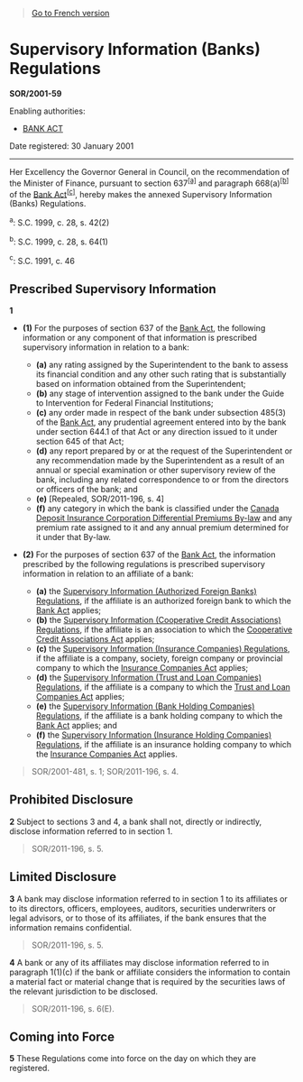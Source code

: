 > [Go to French version](/fr/Règlements/Décrets,%20ordonnances%20et%20règlements%20statutaires/2001/59.md)

# Supervisory Information (Banks) Regulations

**SOR/2001-59**

Enabling authorities: 
- [BANK ACT](/en/Acts/Statutes%20of%20Canada/1991/c.%2046.md)

Date registered: 30 January 2001

----------

Her Excellency the Governor General in Council, on the recommendation of the Minister of Finance, pursuant to section 637<sup><a href='#footnotea_e'>[a]</a></sup> and paragraph 668(a)<sup><a href='#footnoteb_e'>[b]</a></sup> of the [Bank Act](/en/Acts/Statutes%20of%20Canada/1991/c.%2046.md)<sup><a href='#footnotec_e'>[c]</a></sup>, hereby makes the annexed Supervisory Information (Banks) Regulations.

<a name='footnotea_e'><sup>a</sup></a>: S.C. 1999, c. 28, s. 42(2)<br />

<a name='footnoteb_e'><sup>b</sup></a>: S.C. 1999, c. 28, s. 64(1)<br />

<a name='footnotec_e'><sup>c</sup></a>: S.C. 1991, c. 46<br />




## Prescribed Supervisory Information


**1** 

- **(1)** For the purposes of section 637 of the [Bank Act](/en/Acts/Statutes%20of%20Canada/1991/c.%2046.md), the following information or any component of that information is prescribed supervisory information in relation to a bank:
	- **(a)** any rating assigned by the Superintendent to the bank to assess its financial condition and any other such rating that is substantially based on information obtained from the Superintendent;
	- **(b)** any stage of intervention assigned to the bank under the Guide to Intervention for Federal Financial Institutions;
	- **(c)** any order made in respect of the bank under subsection 485(3) of the [Bank Act](/en/Acts/Statutes%20of%20Canada/1991/c.%2046.md), any prudential agreement entered into by the bank under section 644.1 of that Act or any direction issued to it under section 645 of that Act;
	- **(d)** any report prepared by or at the request of the Superintendent or any recommendation made by the Superintendent as a result of an annual or special examination or other supervisory review of the bank, including any related correspondence to or from the directors or officers of the bank; and
	- **(e)** [Repealed, SOR/2011-196, s. 4]
	- **(f)** any category in which the bank is classified under the [Canada Deposit Insurance Corporation Differential Premiums By-law](/en/Regulations/Statutory%20Orders%20and%20Regulations/99/120.md) and any premium rate assigned to it and any annual premium determined for it under that By-law.

- **(2)** For the purposes of section 637 of the [Bank Act](/en/Acts/Statutes%20of%20Canada/1991/c.%2046.md), the information prescribed by the following regulations is prescribed supervisory information in relation to an affiliate of a bank:
	- **(a)** the [Supervisory Information (Authorized Foreign Banks) Regulations](/en/Regulations/Statutory%20Orders%20and%20Regulations/2001/58.md), if the affiliate is an authorized foreign bank to which the [Bank Act](/en/Acts/Statutes%20of%20Canada/1991/c.%2046.md) applies;
	- **(b)** the [Supervisory Information (Cooperative Credit Associations) Regulations](/en/Regulations/Statutory%20Orders%20and%20Regulations/2001/57.md), if the affiliate is an association to which the [Cooperative Credit Associations Act](/en/Acts/Statutes%20of%20Canada/1991/c.%2048.md) applies;
	- **(c)** the [Supervisory Information (Insurance Companies) Regulations](/en/Regulations/Statutory%20Orders%20and%20Regulations/2001/56.md), if the affiliate is a company, society, foreign company or provincial company to which the [Insurance Companies Act](/en/Acts/Statutes%20of%20Canada/1991/c.%2047.md) applies;
	- **(d)** the [Supervisory Information (Trust and Loan Companies) Regulations](/en/Regulations/Statutory%20Orders%20and%20Regulations/2001/55.md), if the affiliate is a company to which the [Trust and Loan Companies Act](/en/Acts/Statutes%20of%20Canada/1991/c.%2045.md) applies;
	- **(e)** the [Supervisory Information (Bank Holding Companies) Regulations](/en/Regulations/Statutory%20Orders%20and%20Regulations/2001/480.md), if the affiliate is a bank holding company to which the [Bank Act](/en/Acts/Statutes%20of%20Canada/1991/c.%2046.md) applies; and
	- **(f)** the [Supervisory Information (Insurance Holding Companies) Regulations](/en/Regulations/Statutory%20Orders%20and%20Regulations/2001/484.md), if the affiliate is an insurance holding company to which the [Insurance Companies Act](/en/Acts/Statutes%20of%20Canada/1991/c.%2047.md) applies.
> SOR/2001-481, s. 1; SOR/2011-196, s. 4.





## Prohibited Disclosure


**2** Subject to sections 3 and 4, a bank shall not, directly or indirectly, disclose information referred to in section 1.
> SOR/2011-196, s. 5.





## Limited Disclosure


**3** A bank may disclose information referred to in section 1 to its affiliates or to its directors, officers, employees, auditors, securities underwriters or legal advisors, or to those of its affiliates, if the bank ensures that the information remains confidential.
> SOR/2011-196, s. 5.




**4** A bank or any of its affiliates may disclose information referred to in paragraph 1(1)(c) if the bank or affiliate considers the information to contain a material fact or material change that is required by the securities laws of the relevant jurisdiction to be disclosed.
> SOR/2011-196, s. 6(E).





## Coming into Force


**5** These Regulations come into force on the day on which they are registered.


